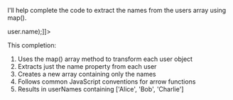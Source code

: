 I'll help complete the code to extract the names from the users array using map().

<change>
<search><![CDATA[const userNames = users.]]></search>
<replace><![CDATA[const userNames = users.map(user => user.name);]]></replace>
</change>

This completion:
1. Uses the map() array method to transform each user object
2. Extracts just the name property from each user
3. Creates a new array containing only the names
4. Follows common JavaScript conventions for arrow functions
5. Results in userNames containing ['Alice', 'Bob', 'Charlie']